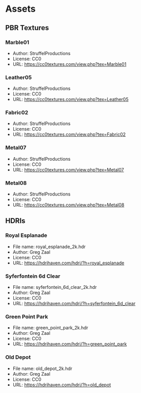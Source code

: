 # Assets

## PBR Textures

### Marble01

- Author: StruffelProductions
- License: CC0
- URL: <https://cc0textures.com/view.php?tex=Marble01>

### Leather05

- Author: StruffelProductions
- License: CC0
- URL: <https://cc0textures.com/view.php?tex=Leather05>

### Fabric02

- Author: StruffelProductions
- License: CC0
- URL: <https://cc0textures.com/view.php?tex=Fabric02>

### Metal07

- Author: StruffelProductions
- License: CC0
- URL: <https://cc0textures.com/view.php?tex=Metal07>

### Metal08

- Author: StruffelProductions
- License: CC0
- URL: <https://cc0textures.com/view.php?tex=Metal08>

## HDRIs

### Royal Esplanade

- File name: royal_esplanade_2k.hdr
- Author: Greg Zaal
- License: CC0
- URL: <https://hdrihaven.com/hdri/?h=royal_esplanade>

### Syferfontein 6d Clear

- File name: syferfontein_6d_clear_2k.hdr
- Author: Greg Zaal
- License: CC0
- URL: <https://hdrihaven.com/hdri/?h=syferfontein_6d_clear>

### Green Point Park

- File name: green_point_park_2k.hdr
- Author: Greg Zaal
- License: CC0
- URL: <https://hdrihaven.com/hdri/?h=green_point_park>

### Old Depot

- File name: old_depot_2k.hdr
- Author: Greg Zaal
- License: CC0
- URL: <https://hdrihaven.com/hdri/?h=old_depot>

